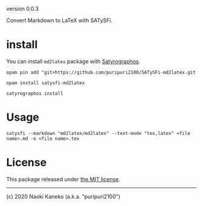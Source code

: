 version 0.0.3

Convert Markdown to LaTeX with SATySFi.


# install

You can install `md2latex` package with [Satyrographos](https://github.com/na4zagin3/satyrographos).

```
opam pin add "git+https://github.com/puripuri2100/SATySFi-md2latex.git

opam install satysfi-md2latex

satyrographos install
```


# Usage

``satysfi --markdown "md2latex/md2latex" --text-mode "tex,latex" <file name>.md -o <file name>.tex``

# License

This package released under [the MIT license](https://github.com/puripuri2100/SATySFi-md2latex/blob/master/LICENSE).

---

(c) 2020 Naoki Kaneko (a.k.a. "puripuri2100")
